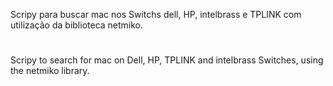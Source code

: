 Scripy para buscar mac nos Switchs dell, HP, intelbrass e TPLINK com utilização da biblioteca netmiko.
#
Scripy to search for mac on Dell, HP, TPLINK and intelbrass Switches, using the netmiko library.
